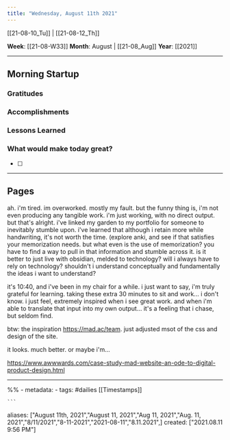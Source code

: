 ```yaml
---
title: "Wednesday, August 11th 2021"
---
```

[[21-08-10_Tu]] | [[21-08-12_Th]] 

**Week**: [[21-08-W33]]
**Month**: August | [[21-08_Aug]]
**Year**: [[2021]]

----
## Morning Startup

### Gratitudes

### Accomplishments

### Lessons Learned

### What would make today great?
- [ ]  

----
## Pages
ah. i'm tired. im overworked. mostly my fault. but the funny thing is, i'm not even producing any tangible work. i'm just working, with no direct output. but that's alright. i've linked my garden to my portfolio for someone to inevitably stumble upon. i've learned that although i retain more while handwriting, it's not worth the time. (explore anki, and see if that satisfies your memorization needs. but what even is the use of memorization? you have to find a way to pull in that information and stumble across it. is it better to just live with obsidian, melded to technology? will i always have to rely on technology? shouldn't i understand conceptually and fundamentally the ideas i want to understand?

it's 10:40, and i've been in my chair for a while. i just want to say, i'm truly grateful for learning. taking these extra 30 minutes to sit and work... i don't know. i just feel, extremely inspired when i see great work. and when i'm able to translate that input into my own output... it's a feeling that i chase, but seldom find. 

btw: the inspiration https://mad.ac/team. just adjusted msot of the css and design of the site. 

it looks. much better. or maybe i'm...

https://www.awwwards.com/case-study-mad-website-an-ode-to-digital-product-design.html



----
%% - metadata:
	- tags: #dailies [[Timestamps]] 


	```
aliases: ["August 11th, 2021","August 11, 2021","Aug 11, 2021","Aug. 11, 2021","8/11/2021","8-11-2021","2021-08-11","8.11.2021",]
created: ["2021.08.11 9:56 PM"]
```